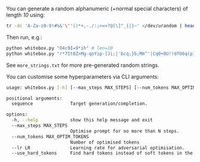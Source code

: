 You can generate a random alphanumeric (+normal special characters) of length *10* using:
```bash
tr -dc 'A-Za-z0-9!#%&'\''()*+,-./:;<=>?@[\]^_{|}~' </dev/urandom | head -c 10; echo
```

Then run, e.g.:
```bash
python whitebox.py "O4c9I=9*ih" # len=10
python whitebox.py "r*7It0Z>Mg-qoYip-]Ji;|'bcq;}b;Mm^'|Cq0+0U!!dfO6q(p}el*N8Nvu(T4xK<m;k{?qab(OgCP:0;Uk_@/q}se#cYx.P1" --max_steps=20000 # len=100
```

See `more_strings.txt` for more pre-generated random strings.

You can customise some hyperparameters via CLI arguments:
```bash
usage: whitebox.py [-h] [--max_steps MAX_STEPS] [--num_tokens MAX_OPTIM_TOKENS] [--lr LR] [--use_hard_tokens] sequence

positional arguments:
  sequence              Target generation/completion.

options:
  -h, --help            show this help message and exit
  --max_steps MAX_STEPS
                        Optimise prompt for no more than N steps.
  --num_tokens MAX_OPTIM_TOKENS
                        Number of optimised tokens
  --lr LR               Learning rate for adversarial optimisation.
  --use_hard_tokens     Find hard tokens instead of soft tokens in the emebdding space.
```
